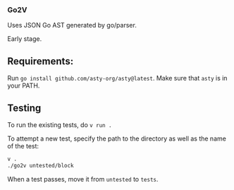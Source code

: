 ### Go2V

Uses JSON Go AST generated by go/parser.

Early stage.

## Requirements:
Run `go install github.com/asty-org/asty@latest`.
Make sure that `asty` is in your PATH.

## Testing

To run the existing tests, do `v run .`

To attempt a new test, specify the path to the directory as well as
the name of the test:

```bash
v .
./go2v untested/block
```

When a test passes, move it from `untested` to `tests`.
